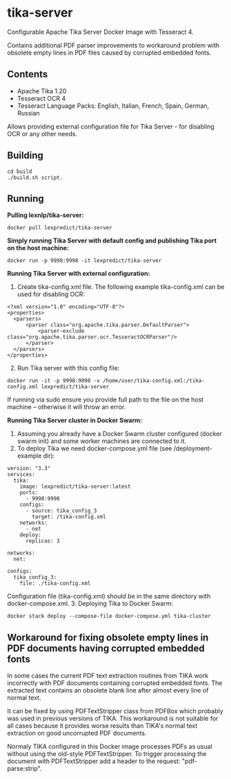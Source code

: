 # tika-server

Configurable Apache Tika Server Docker Image with Tesseract 4.

Contains additional PDF parser improvements to workaround problem with obsolete empty lines in PDF files caused by corrupted embedded fonts.

## Contents
- Apache Tika 1.20
- Tesseract OCR 4
- Tesseract Language Packs: English, Italian, French, Spain, German, Russian

Allows providing external configuration file for Tika Server - for disabling OCR or any other needs.

## Building

```
cd build
./build.sh script.
```

## Running

**Pulling lexnlp/tika-server:**
```
docker pull lexpredict/tika-server
```



**Simply running Tika Server with default config and publishing Tika port on the host machine:**
```
docker run -p 9998:9998 -it lexpredict/tika-server
``` 

**Running Tika Server with external configuration:**
1. Create tika-config.xml file.
The following example tika-config.xml can be used for disabling OCR:
```
<?xml version="1.0" encoding="UTF-8"?>
<properties>
  <parsers>
      <parser class="org.apache.tika.parser.DefaultParser">
          <parser-exclude class="org.apache.tika.parser.ocr.TesseractOCRParser"/>
      </parser>
  </parsers>
</properties>
```
2. Run Tika server with this config file:
```
docker run -it -p 9998:9998 -v /home/user/tika-config.xml:/tika-config.xml lexpredict/tika-server
```
If running via sudo ensure you provide full path to the file on the host machine – otherwise it will throw an error.


**Running Tika Server cluster in Docker Swarm:**
1. Assuming you already have a Docker Swarm cluster configured (docker swarm init) and some worker machines are connected to it.
2. To deploy Tika we need docker-compose.yml file (see /deployment-example dir):
```
version: "3.3"
services:
  tika:
    image: lexpredict/tika-server:latest
    ports:
      - 9998:9998
    configs:
      - source: tika_config_3
        target: /tika-config.xml
    networks:
      - net
    deploy:
      replicas: 3

networks:
  net:

configs:
  tika_config_3:
    file: ./tika-config.xml

```
Configuration file (tika-config.xml) should be in the same directory with docker-compose.xml.
3. Deploying Tika to Docker Swarm: 
```
docker stack deploy --compose-file docker-compose.yml tika-cluster
```

## Workaround for fixing obsolete empty lines in PDF documents having corrupted embedded fonts

In some cases the current PDF text extraction routines from TIKA work incorrectly with PDF documents containing corrupted embedded fonts. The extracted text contains an obsolete blank line after almost every line of normal text.

It can be fixed by using PDFTextStripper class from PDFBox which probably was used in previous versions of TIKA.
This workaround is not suitable for all cases because it provides worse results than TIKA's normal text extraction on good uncorrupted PDF documents.

Normaly TIKA configured in this Docker image processes PDFs as usual without using the old-style PDFTextStripper.
To trigger processing the document with PDFTextStripper add a header to the request: "pdf-parse:strip".
